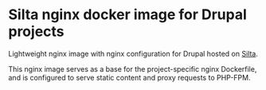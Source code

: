 # Silta nginx docker image for Drupal projects

Lightweight nginx image with nginx configuration for Drupal hosted on [Silta](https://github.com/wunderio/silta). 

This nginx image serves as a base for the project-specific nginx Dockerfile, and is configured to serve static content and proxy requests to PHP-FPM.